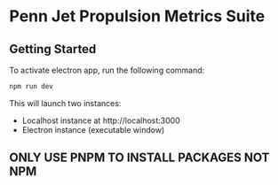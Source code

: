 # Penn Jet Propulsion Metrics Suite

## Getting Started

To activate electron app, run the following command:

```bash
npm run dev
```

This will launch two instances:

- Localhost instance at http://localhost:3000
- Electron instance (executable window)

## ONLY USE PNPM TO INSTALL PACKAGES NOT NPM
